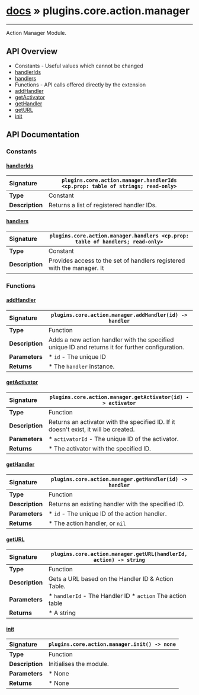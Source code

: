 # [docs](index.md) » plugins.core.action.manager
---

Action Manager Module.

## API Overview
* Constants - Useful values which cannot be changed
 * [handlerIds](#handlerids)
 * [handlers](#handlers)
* Functions - API calls offered directly by the extension
 * [addHandler](#addhandler)
 * [getActivator](#getactivator)
 * [getHandler](#gethandler)
 * [getURL](#geturl)
 * [init](#init)

## API Documentation

### Constants

#### [handlerIds](#handlerids)
| <span style="float: left;">**Signature**</span> | <span style="float: left;">`plugins.core.action.manager.handlerIds <cp.prop: table of strings; read-only>` </span>                                                          |
| -----------------------------------------------------|---------------------------------------------------------------------------------------------------------|
| **Type**                                             | Constant                                                                                         |
| **Description**                                      | Returns a list of registered handler IDs.                                                                                         |

#### [handlers](#handlers)
| <span style="float: left;">**Signature**</span> | <span style="float: left;">`plugins.core.action.manager.handlers <cp.prop: table of handlers; read-only>` </span>                                                          |
| -----------------------------------------------------|---------------------------------------------------------------------------------------------------------|
| **Type**                                             | Constant                                                                                         |
| **Description**                                      | Provides access to the set of handlers registered with the manager. It                                                                                         |

### Functions

#### [addHandler](#addhandler)
| <span style="float: left;">**Signature**</span> | <span style="float: left;">`plugins.core.action.manager.addHandler(id) -> handler` </span>                                                          |
| -----------------------------------------------------|---------------------------------------------------------------------------------------------------------|
| **Type**                                             | Function                                                                                         |
| **Description**                                      | Adds a new action handler with the specified unique ID and returns it for further configuration.                                                                                         |
| **Parameters**                                       | * `id`		- The unique ID                                       |
| **Returns**                                          | * The `handler` instance.                                                |

#### [getActivator](#getactivator)
| <span style="float: left;">**Signature**</span> | <span style="float: left;">`plugins.core.action.manager.getActivator(id) -> activator` </span>                                                          |
| -----------------------------------------------------|---------------------------------------------------------------------------------------------------------|
| **Type**                                             | Function                                                                                         |
| **Description**                                      | Returns an activator with the specified ID. If it doesn't exist, it will be created.                                                                                         |
| **Parameters**                                       | * `activatorId`		- The unique ID of the activator.                                       |
| **Returns**                                          | * The activator with the specified ID.                                                |

#### [getHandler](#gethandler)
| <span style="float: left;">**Signature**</span> | <span style="float: left;">`plugins.core.action.manager.getHandler(id) -> handler` </span>                                                          |
| -----------------------------------------------------|---------------------------------------------------------------------------------------------------------|
| **Type**                                             | Function                                                                                         |
| **Description**                                      | Returns an existing handler with the specified ID.                                                                                         |
| **Parameters**                                       | * `id`			- The unique ID of the action handler.                                       |
| **Returns**                                          | * The action handler, or `nil`                                                |

#### [getURL](#geturl)
| <span style="float: left;">**Signature**</span> | <span style="float: left;">`plugins.core.action.manager.getURL(handlerId, action) -> string` </span>                                                          |
| -----------------------------------------------------|---------------------------------------------------------------------------------------------------------|
| **Type**                                             | Function                                                                                         |
| **Description**                                      | Gets a URL based on the Handler ID & Action Table.                                                                                         |
| **Parameters**                                       |  * `handlerId` - The Handler ID * `action` The action table                                       |
| **Returns**                                          | * A string                                                |

#### [init](#init)
| <span style="float: left;">**Signature**</span> | <span style="float: left;">`plugins.core.action.manager.init() -> none` </span>                                                          |
| -----------------------------------------------------|---------------------------------------------------------------------------------------------------------|
| **Type**                                             | Function                                                                                         |
| **Description**                                      | Initialises the module.                                                                                         |
| **Parameters**                                       |  * None                                       |
| **Returns**                                          |  * None                                                |

